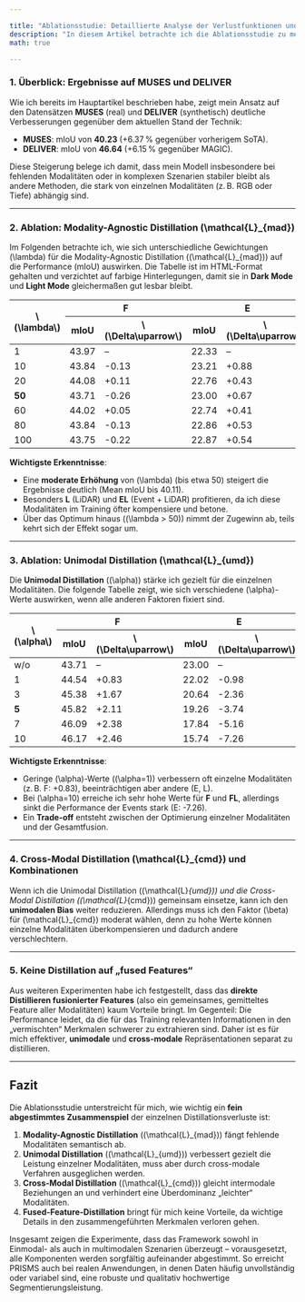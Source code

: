 ```yaml
---

title: "Ablationsstudie: Detaillierte Analyse der Verlustfunktionen und Hyperparameter"  
description: "In diesem Artikel betrachte ich die Ablationsstudie zu meinem vorgeschlagenen PRISMS-Framework im Detail. Dabei zeige ich, wie sich verschiedene Hyperparameter auf die Leistung (gemessen in mIoU) auswirken, und diskutiere den Einfluss der einzelnen Komponenten auf das Gesamtergebnis. Im Fokus stehen insbesondere die Modality-Agnostic Distillation (\(\mathcal{L}_{mad}\)), die Unimodal Distillation (\(\mathcal{L}_{umd}\)) sowie die Cross-Modal Distillation (\(\mathcal{L}_{cmd}\))."  
math: true  

---
```


### 1. Überblick: Ergebnisse auf MUSES und DELIVER

Wie ich bereits im Hauptartikel beschrieben habe, zeigt mein Ansatz auf den Datensätzen **MUSES** (real) und **DELIVER** (synthetisch) deutliche Verbesserungen gegenüber dem aktuellen Stand der Technik:

- **MUSES**: mIoU von **40.23** (+6.37 % gegenüber vorherigem SoTA).  
- **DELIVER**: mIoU von **46.64** (+6.15 % gegenüber MAGIC).

Diese Steigerung belege ich damit, dass mein Modell insbesondere bei fehlenden Modalitäten oder in komplexen Szenarien stabiler bleibt als andere Methoden, die stark von einzelnen Modalitäten (z. B. RGB oder Tiefe) abhängig sind.

---

### 2. Ablation: Modality-Agnostic Distillation \(\mathcal{L}_{mad}\)

Im Folgenden betrachte ich, wie sich unterschiedliche Gewichtungen \(\lambda\) für die Modality-Agnostic Distillation (\(\mathcal{L}_{mad}\)) auf die Performance (mIoU) auswirken. Die Tabelle ist im HTML-Format gehalten und verzichtet auf farbige Hinterlegungen, damit sie in **Dark Mode** und **Light Mode** gleichermaßen gut lesbar bleibt.

<table>
  <thead>
    <tr>
      <th rowspan="2">\(\lambda\)</th>
      <th colspan="2">F</th>
      <th colspan="2">E</th>
      <th colspan="2">L</th>
      <th colspan="2">FE</th>
      <th colspan="2">FL</th>
      <th colspan="2">EL</th>
      <th colspan="2">FEL</th>
      <th colspan="2">Mean</th>
    </tr>
    <tr>
      <th>mIoU</th>
      <th>\(\Delta\uparrow\)</th>
      <th>mIoU</th>
      <th>\(\Delta\uparrow\)</th>
      <th>mIoU</th>
      <th>\(\Delta\uparrow\)</th>
      <th>mIoU</th>
      <th>\(\Delta\uparrow\)</th>
      <th>mIoU</th>
      <th>\(\Delta\uparrow\)</th>
      <th>mIoU</th>
      <th>\(\Delta\uparrow\)</th>
      <th>mIoU</th>
      <th>\(\Delta\uparrow\)</th>
      <th>mIoU</th>
      <th>\(\Delta\uparrow\)</th>
    </tr>
  </thead>
  <tbody>
    <tr>
      <td>1</td>
      <td>43.97</td>
      <td>–</td>
      <td>22.33</td>
      <td>–</td>
      <td>31.90</td>
      <td>–</td>
      <td>44.82</td>
      <td>–</td>
      <td>48.61</td>
      <td>–</td>
      <td>35.14</td>
      <td>–</td>
      <td>48.33</td>
      <td>–</td>
      <td>39.30</td>
      <td>–</td>
    </tr>
    <tr>
      <td>10</td>
      <td>43.84</td>
      <td>-0.13</td>
      <td>23.21</td>
      <td>+0.88</td>
      <td>32.71</td>
      <td>+0.81</td>
      <td>44.08</td>
      <td>-0.74</td>
      <td>49.16</td>
      <td>+0.55</td>
      <td>34.97</td>
      <td>-0.17</td>
      <td>48.08</td>
      <td>-0.25</td>
      <td>39.44</td>
      <td>+0.14</td>
    </tr>
    <tr>
      <td>20</td>
      <td>44.08</td>
      <td>+0.11</td>
      <td>22.76</td>
      <td>+0.43</td>
      <td>32.35</td>
      <td>+0.45</td>
      <td>44.37</td>
      <td>-0.45</td>
      <td>49.33</td>
      <td>+0.72</td>
      <td>34.73</td>
      <td>-0.41</td>
      <td>48.79</td>
      <td>+0.46</td>
      <td>39.49</td>
      <td>+0.19</td>
    </tr>
    <tr>
      <td><strong>50</strong></td>
      <td>43.71</td>
      <td>-0.26</td>
      <td>23.00</td>
      <td>+0.67</td>
      <td><strong>34.70</strong></td>
      <td>+2.80</td>
      <td>44.18</td>
      <td>-0.64</td>
      <td>49.13</td>
      <td>+0.52</td>
      <td><strong>37.23</strong></td>
      <td>+2.09</td>
      <td><strong>48.79</strong></td>
      <td>+0.46</td>
      <td><strong>40.11</strong></td>
      <td>+0.81</td>
    </tr>
    <tr>
      <td>60</td>
      <td>44.02</td>
      <td>+0.05</td>
      <td>22.74</td>
      <td>+0.41</td>
      <td>33.82</td>
      <td>+1.92</td>
      <td>44.29</td>
      <td>-0.53</td>
      <td>49.36</td>
      <td>+0.75</td>
      <td>36.69</td>
      <td>+1.55</td>
      <td>48.54</td>
      <td>+0.21</td>
      <td>39.92</td>
      <td>+0.62</td>
    </tr>
    <tr>
      <td>80</td>
      <td>43.84</td>
      <td>-0.13</td>
      <td>22.86</td>
      <td>+0.53</td>
      <td>33.78</td>
      <td>+1.88</td>
      <td>44.25</td>
      <td>-0.57</td>
      <td>49.43</td>
      <td>+0.82</td>
      <td>36.57</td>
      <td>+1.43</td>
      <td>48.72</td>
      <td>+0.39</td>
      <td>39.92</td>
      <td>+0.62</td>
    </tr>
    <tr>
      <td>100</td>
      <td>43.75</td>
      <td>-0.22</td>
      <td>22.87</td>
      <td>+0.54</td>
      <td>34.00</td>
      <td>+2.10</td>
      <td>44.17</td>
      <td>-0.65</td>
      <td>49.36</td>
      <td>+0.75</td>
      <td>36.60</td>
      <td>+1.46</td>
      <td>48.64</td>
      <td>+0.31</td>
      <td>39.91</td>
      <td>+0.61</td>
    </tr>
  </tbody>
</table>

**Wichtigste Erkenntnisse**:  
- Eine **moderate Erhöhung** von \(\lambda\) (bis etwa 50) steigert die Ergebnisse deutlich (Mean mIoU bis 40.11).  
- Besonders **L** (LiDAR) und **EL** (Event + LiDAR) profitieren, da ich diese Modalitäten im Training öfter kompensiere und betone.  
- Über das Optimum hinaus (\(\lambda > 50\)) nimmt der Zugewinn ab, teils kehrt sich der Effekt sogar um.

---

### 3. Ablation: Unimodal Distillation \(\mathcal{L}_{umd}\)

Die **Unimodal Distillation** (\(\alpha\)) stärke ich gezielt für die einzelnen Modalitäten. Die folgende Tabelle zeigt, wie sich verschiedene \(\alpha\)-Werte auswirken, wenn alle anderen Faktoren fixiert sind.

<table>
  <thead>
    <tr>
      <th rowspan="2">\(\alpha\)</th>
      <th colspan="2">F</th>
      <th colspan="2">E</th>
      <th colspan="2">L</th>
      <th colspan="2">FE</th>
      <th colspan="2">FL</th>
      <th colspan="2">EL</th>
      <th colspan="2">FEL</th>
      <th colspan="2">Mean</th>
    </tr>
    <tr>
      <th>mIoU</th>
      <th>\(\Delta\uparrow\)</th>
      <th>mIoU</th>
      <th>\(\Delta\uparrow\)</th>
      <th>mIoU</th>
      <th>\(\Delta\uparrow\)</th>
      <th>mIoU</th>
      <th>\(\Delta\uparrow\)</th>
      <th>mIoU</th>
      <th>\(\Delta\uparrow\)</th>
      <th>mIoU</th>
      <th>\(\Delta\uparrow\)</th>
      <th>mIoU</th>
      <th>\(\Delta\uparrow\)</th>
      <th>mIoU</th>
      <th>\(\Delta\uparrow\)</th>
    </tr>
  </thead>
  <tbody>
    <tr>
      <td>w/o</td>
      <td>43.71</td>
      <td>–</td>
      <td>23.00</td>
      <td>–</td>
      <td>34.70</td>
      <td>–</td>
      <td>44.18</td>
      <td>–</td>
      <td>49.13</td>
      <td>–</td>
      <td>37.23</td>
      <td>–</td>
      <td>48.79</td>
      <td>–</td>
      <td>40.11</td>
      <td>–</td>
    </tr>
    <tr>
      <td>1</td>
      <td>44.54</td>
      <td>+0.83</td>
      <td>22.02</td>
      <td>-0.98</td>
      <td>31.67</td>
      <td>-3.03</td>
      <td>44.66</td>
      <td>+0.48</td>
      <td>49.55</td>
      <td>+0.42</td>
      <td>33.93</td>
      <td>-3.30</td>
      <td>48.89</td>
      <td>+0.10</td>
      <td>39.32</td>
      <td>-0.79</td>
    </tr>
    <tr>
      <td>3</td>
      <td>45.38</td>
      <td>+1.67</td>
      <td>20.64</td>
      <td>-2.36</td>
      <td>31.37</td>
      <td>-3.33</td>
      <td>45.43</td>
      <td>+1.25</td>
      <td>50.53</td>
      <td>+1.40</td>
      <td>33.65</td>
      <td>-3.58</td>
      <td>49.93</td>
      <td>+1.14</td>
      <td>39.56</td>
      <td>-0.55</td>
    </tr>
    <tr>
      <td><strong>5</strong></td>
      <td>45.82</td>
      <td>+2.11</td>
      <td>19.26</td>
      <td>-3.74</td>
      <td>31.79</td>
      <td>-2.91</td>
      <td>45.88</td>
      <td>+1.70</td>
      <td>51.11</td>
      <td>+1.98</td>
      <td>33.56</td>
      <td>-3.67</td>
      <td>50.60</td>
      <td>+1.81</td>
      <td>39.72</td>
      <td>-0.39</td>
    </tr>
    <tr>
      <td>7</td>
      <td>46.09</td>
      <td>+2.38</td>
      <td>17.84</td>
      <td>-5.16</td>
      <td>31.81</td>
      <td>-2.89</td>
      <td>46.18</td>
      <td>+2.00</td>
      <td>51.36</td>
      <td>+2.23</td>
      <td>33.43</td>
      <td>-3.80</td>
      <td>51.01</td>
      <td>+2.22</td>
      <td>39.67</td>
      <td>-0.44</td>
    </tr>
    <tr>
      <td>10</td>
      <td>46.17</td>
      <td>+2.46</td>
      <td>15.74</td>
      <td>-7.26</td>
      <td>31.95</td>
      <td>-2.75</td>
      <td>46.37</td>
      <td>+2.19</td>
      <td>51.17</td>
      <td>+2.04</td>
      <td>33.26</td>
      <td>-3.97</td>
      <td>51.08</td>
      <td>+2.29</td>
      <td>39.39</td>
      <td>-0.72</td>
    </tr>
  </tbody>
</table>

**Wichtigste Erkenntnisse**:  
- Geringe \(\alpha\)-Werte (\(\alpha=1\)) verbessern oft einzelne Modalitäten (z. B. F: +0.83), beeinträchtigen aber andere (E, L).  
- Bei \(\alpha=10\) erreiche ich sehr hohe Werte für **F** und **FL**, allerdings sinkt die Performance der Events stark (E: -7.26).  
- Ein **Trade-off** entsteht zwischen der Optimierung einzelner Modalitäten und der Gesamtfusion.

---

### 4. Cross-Modal Distillation \(\mathcal{L}_{cmd}\) und Kombinationen

Wenn ich die Unimodal Distillation (\(\mathcal{L}_{umd}\)) und die Cross-Modal Distillation (\(\mathcal{L}_{cmd}\)) gemeinsam einsetze, kann ich den **unimodalen Bias** weiter reduzieren. Allerdings muss ich den Faktor \(\beta\) für \(\mathcal{L}_{cmd}\) moderat wählen, denn zu hohe Werte können einzelne Modalitäten überkompensieren und dadurch andere verschlechtern.

---

### 5. Keine Distillation auf „fused Features“

Aus weiteren Experimenten habe ich festgestellt, dass das **direkte Distillieren fusionierter Features** (also ein gemeinsames, gemitteltes Feature aller Modalitäten) kaum Vorteile bringt. Im Gegenteil: Die Performance leidet, da die für das Training relevanten Informationen in den „vermischten“ Merkmalen schwerer zu extrahieren sind. Daher ist es für mich effektiver, **unimodale** und **cross-modale** Repräsentationen separat zu distillieren.

---

## Fazit

Die Ablationsstudie unterstreicht für mich, wie wichtig ein **fein abgestimmtes Zusammenspiel** der einzelnen Distillationsverluste ist:

1. **Modality-Agnostic Distillation** (\(\mathcal{L}_{mad}\)) fängt fehlende Modalitäten semantisch ab.  
2. **Unimodal Distillation** (\(\mathcal{L}_{umd}\)) verbessert gezielt die Leistung einzelner Modalitäten, muss aber durch cross-modale Verfahren ausgeglichen werden.  
3. **Cross-Modal Distillation** (\(\mathcal{L}_{cmd}\)) gleicht intermodale Beziehungen an und verhindert eine Überdominanz „leichter“ Modalitäten.  
4. **Fused-Feature-Distillation** bringt für mich keine Vorteile, da wichtige Details in den zusammengeführten Merkmalen verloren gehen.

Insgesamt zeigen die Experimente, dass das Framework sowohl in Einmodal- als auch in multimodalen Szenarien überzeugt – vorausgesetzt, alle Komponenten werden sorgfältig aufeinander abgestimmt. So erreicht PRISMS auch bei realen Anwendungen, in denen Daten häufig unvollständig oder variabel sind, eine robuste und qualitativ hochwertige Segmentierungsleistung.